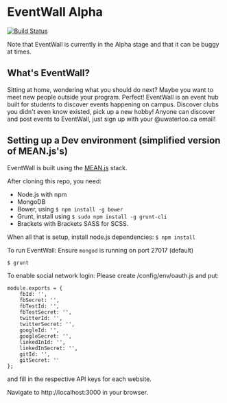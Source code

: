 EventWall Alpha
==========
[![Build Status](https://travis-ci.org/icechen1/campuswall.svg?branch=master)](https://travis-ci.org/icechen1/campuswall)

Note that EventWall is currently in the Alpha stage and that it can be buggy at times.

## What's EventWall?
Sitting at home, wondering what you should do next? Maybe you want to meet new people outside your program. Perfect!
EventWall is an event hub built for students to discover events happening on campus. 
Discover clubs you didn't even know existed, pick up a new hobby!
Anyone can discover and post events to EventWall, just sign up with your @uwaterloo.ca email!


## Setting up a Dev environment (simplified version of MEAN.js's)
EventWall is built using the [MEAN.js](http://meanjs.org) stack. 

After cloning this repo, you need:
* Node.js with npm
* MongoDB
* Bower, using `$ npm install -g bower`
* Grunt, install using `$ sudo npm install -g grunt-cli`
* Brackets with Brackets SASS for SCSS.

When all that is setup, install node.js dependencies:
``` $ npm install ```

To run EventWall:
Ensure `mongod` is running on port 27017 (default)
```
$ grunt
```

To enable social network login:
Please create /config/env/oauth.js and put:
```
module.exports = {
    fbId: '',
    fbSecret: '',
    fbTestId: '',
    fbTestSecret: '',
    twitterId: '',
    twitterSecret: '',
    googleId: '',
    googleSecret: '',    
    linkedInId: '',
    linkedInSecret: '',
    gitId: '',
    gitSecret: ''
};
```

and fill in the respective API keys for each website.

Navigate to http://localhost:3000 in your browser.

